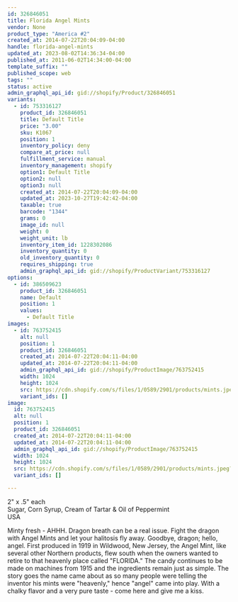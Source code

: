 ```yaml
---
id: 326846051
title: Florida Angel Mints
vendor: None
product_type: "America #2"
created_at: 2014-07-22T20:04:09-04:00
handle: florida-angel-mints
updated_at: 2023-08-02T14:36:34-04:00
published_at: 2011-06-02T14:34:00-04:00
template_suffix: ""
published_scope: web
tags: ""
status: active
admin_graphql_api_id: gid://shopify/Product/326846051
variants:
  - id: 753316127
    product_id: 326846051
    title: Default Title
    price: "3.00"
    sku: K1067
    position: 1
    inventory_policy: deny
    compare_at_price: null
    fulfillment_service: manual
    inventory_management: shopify
    option1: Default Title
    option2: null
    option3: null
    created_at: 2014-07-22T20:04:09-04:00
    updated_at: 2023-10-27T19:42:42-04:00
    taxable: true
    barcode: "1344"
    grams: 0
    image_id: null
    weight: 0
    weight_unit: lb
    inventory_item_id: 1228302086
    inventory_quantity: 0
    old_inventory_quantity: 0
    requires_shipping: true
    admin_graphql_api_id: gid://shopify/ProductVariant/753316127
options:
  - id: 386509623
    product_id: 326846051
    name: Default
    position: 1
    values:
      - Default Title
images:
  - id: 763752415
    alt: null
    position: 1
    product_id: 326846051
    created_at: 2014-07-22T20:04:11-04:00
    updated_at: 2014-07-22T20:04:11-04:00
    admin_graphql_api_id: gid://shopify/ProductImage/763752415
    width: 1024
    height: 1024
    src: https://cdn.shopify.com/s/files/1/0589/2901/products/mints.jpeg?v=1406073851
    variant_ids: []
image:
  id: 763752415
  alt: null
  position: 1
  product_id: 326846051
  created_at: 2014-07-22T20:04:11-04:00
  updated_at: 2014-07-22T20:04:11-04:00
  admin_graphql_api_id: gid://shopify/ProductImage/763752415
  width: 1024
  height: 1024
  src: https://cdn.shopify.com/s/files/1/0589/2901/products/mints.jpeg?v=1406073851
  variant_ids: []

---
```


2" x .5" each  
Sugar, Corn Syrup, Cream of Tartar & Oil of Peppermint  
USA

Minty fresh - AHHH. Dragon breath can be a real issue. Fight the dragon with Angel Mints and let your halitosis fly away. Goodbye, dragon; hello, angel. First produced in 1919 in Wildwood, New Jersey, the Angel Mint, like several other Northern products, flew south when the owners wanted to retire to that heavenly place called "FLORIDA." The candy continues to be made on machines from 1915 and the ingredients remain just as simple. The story goes the name came about as so many people were telling the inventor his mints were "heavenly," hence "angel" came into play. With a chalky flavor and a very pure taste - come here and give me a kiss.